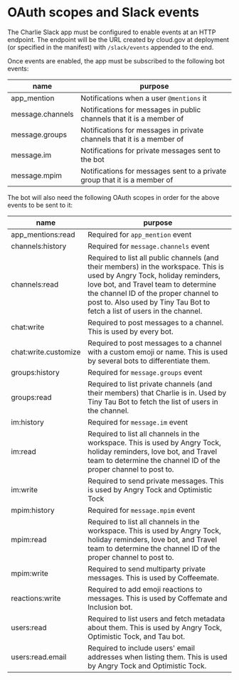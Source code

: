 # OAuth scopes and Slack events

The Charlie Slack app must be configured to enable events at an HTTP endpoint.
The endpoint will be the URL created by cloud.gov at deployment (or specified in
the manifest) with `/slack/events` appended to the end.

Once events are enabled, the app must be subscribed to the following bot events:

| name             | purpose                                                                   |
| ---------------- | ------------------------------------------------------------------------- |
| app_mention      | Notifications when a user `@mentions` it                                  |
| message.channels | Notifications for messages in public channels that it is a member of      |
| message.groups   | Notifications for messages in private channels that it is a member of     |
| message.im       | Notifications for private messages sent to the bot                        |
| message.mpim     | Notifications for messages sent to a private group that it is a member of |

The bot will also need the following OAuth scopes in order for the above events
to be sent to it:

| name                 | purpose                                                                                                                                                                                |
| -------------------- | -------------------------------------------------------------------------------------------------------------------------------------------------------------------------------------- |
| app_mentions:read    | Required for `app_mention` event                                                                                                                                                       |
| channels:history     | Required for `message.channels` event                                                                                                                                                  |
| channels:read        | Required to list all public channels (and their members) in the workspace. This is used by Angry Tock, holiday reminders, love bot, and Travel team to determine the channel ID of the proper channel to post to. Also used by Tiny Tau Bot to fetch a list of users in the channel. |
| chat:write           | Required to post messages to a channel. This is used by every bot.                                                                                                                     |
| chat:write.customize | Required to post messages to a channel with a custom emoji or name. This is used by several bots to differentiate them.                                                                |
| groups:history       | Required for `message.groups` event                                                                                                                                                    |
| groups:read          | Required to list private channels (and their members) that Charlie is in. Used by Tiny Tau Bot to fetch the list of users in the channel.                                              |
| im:history           | Required for `message.im` event                                                                                                                                                        |
| im:read              | Required to list all channels in the workspace. This is used by Angry Tock, holiday reminders, love bot, and Travel team to determine the channel ID of the proper channel to post to. |
| im:write             | Required to send private messages. This is used by Angry Tock and Optimistic Tock                                                                                                      |
| mpim:history         | Required for `message.mpim` event                                                                                                                                                      |
| mpim:read            | Required to list all channels in the workspace. This is used by Angry Tock, holiday reminders, love bot, and Travel team to determine the channel ID of the proper channel to post to. |
| mpim:write           | Required to send multiparty private messages. This is used by Coffeemate.                                                                                                              |
| reactions:write      | Required to add emoji reactions to messages. This is used by Coffemate and Inclusion bot.                                                                                              |
| users:read           | Required to list users and fetch metadata about them. This is used by Angry Tock, Optimistic Tock, and Tau bot.                                                                        |
| users:read.email     | Required to include users' email addresses when listing them. This is used by Angry Tock and Optimistic Tock.                                                                          |
